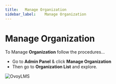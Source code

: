 ```yaml
---
title:   Manage Organization
sidebar_label:    Manage Organization
---
```


# Manage Organization
To Manage **Organization** follow the procedures…


- Go to **Admin Panel** &  click **Manage Organization**
- Then go to **Organization List** and explore.

![OvoyLMS](/assets/ovoy/organization_list.png)


